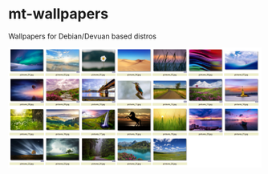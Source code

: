 # mt-wallpapers
Wallpapers for Debian/Devuan based distros 

![screenshot](mt-wallpapers.png "screenshot")
